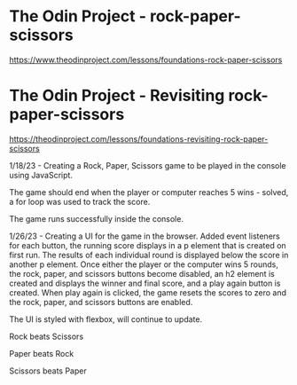 # The Odin Project - rock-paper-scissors
https://www.theodinproject.com/lessons/foundations-rock-paper-scissors

# The Odin Project - Revisiting rock-paper-scissors
https://theodinproject.com/lessons/foundations-revisiting-rock-paper-scissors

1/18/23 - Creating a Rock, Paper, Scissors game to be played in the console using JavaScript.

The game should end when the player or computer reaches 5 wins - solved, a for loop was used to track the score.

The game runs successfully inside the console.

1/26/23 - Creating a UI for the game in the browser. Added event listeners for each button, the running score displays in a p element that is created on first run. The results of each individual round is displayed below the score in another p element. Once either the player or the computer wins 5 rounds, the rock, paper, and scissors buttons become disabled, an h2 element is created and displays the winner and final score, and a play again button is created. When play again is clicked, the game resets the scores to zero and the rock, paper, and scissors buttons are enabled.

The UI is styled with flexbox, will continue to update.


Rock beats Scissors

Paper beats Rock

Scissors beats Paper

